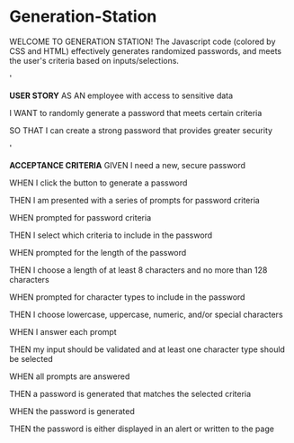 # Generation-Station

WELCOME TO GENERATION STATION! The Javascript code (colored by CSS and HTML) effectively generates randomized passwords, and meets the user's criteria based on inputs/selections.

'

**USER STORY**
AS AN employee with access to sensitive data

I WANT to randomly generate a password that meets certain criteria

SO THAT I can create a strong password that provides greater security

'

**ACCEPTANCE CRITERIA**
GIVEN I need a new, secure password

WHEN I click the button to generate a password

THEN I am presented with a series of prompts for password criteria

WHEN prompted for password criteria

THEN I select which criteria to include in the password

WHEN prompted for the length of the password

THEN I choose a length of at least 8 characters and no more than 128 characters

WHEN prompted for character types to include in the password

THEN I choose lowercase, uppercase, numeric, and/or special characters

WHEN I answer each prompt

THEN my input should be validated and at least one character type should be selected

WHEN all prompts are answered

THEN a password is generated that matches the selected criteria

WHEN the password is generated

THEN the password is either displayed in an alert or written to the page
